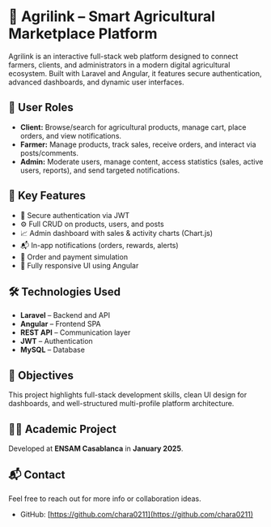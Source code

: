 # 🌿 Agrilink – Smart Agricultural Marketplace Platform

Agrilink is an interactive full-stack web platform designed to connect farmers, clients, and administrators in a modern digital agricultural ecosystem. Built with Laravel and Angular, it features secure authentication, advanced dashboards, and dynamic user interfaces.

## 👥 User Roles

- **Client:** Browse/search for agricultural products, manage cart, place orders, and view notifications.
- **Farmer:** Manage products, track sales, receive orders, and interact via posts/comments.
- **Admin:** Moderate users, manage content, access statistics (sales, active users, reports), and send targeted notifications.

## 🎯 Key Features

- 🔐 Secure authentication via JWT
- ⚙️ Full CRUD on products, users, and posts
- 📈 Admin dashboard with sales & activity charts (Chart.js)
- 📬 In-app notifications (orders, rewards, alerts)
- 🛒 Order and payment simulation
- 📱 Fully responsive UI using Angular

## 🛠️ Technologies Used

- **Laravel** – Backend and API
- **Angular** – Frontend SPA
- **REST API** – Communication layer
- **JWT** – Authentication
- **MySQL** – Database

## 📌 Objectives

This project highlights full-stack development skills, clean UI design for dashboards, and well-structured multi-profile platform architecture.

## 🧑‍🎓 Academic Project

Developed at **ENSAM Casablanca** in **January 2025**.



## 📬 Contact

Feel free to reach out for more info or collaboration ideas.

- GitHub: [https://github.com/chara0211](https://github.com/chara0211)
